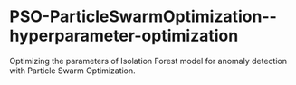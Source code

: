 # PSO-ParticleSwarmOptimization--hyperparameter-optimization
Optimizing the parameters of Isolation Forest model for anomaly detection with Particle Swarm Optimization.
